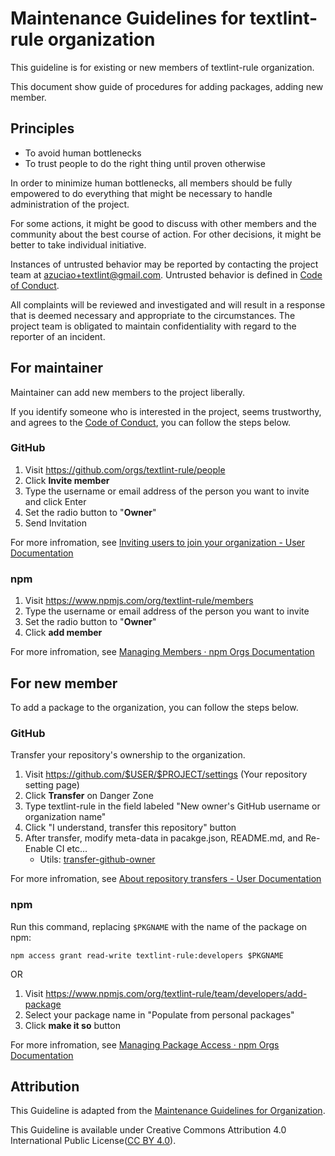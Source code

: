 # Maintenance Guidelines for textlint-rule organization

This guideline is for existing or new members of textlint-rule organization.

This document show guide of procedures for adding packages, adding new member.

## Principles

- To avoid human bottlenecks
- To trust people to do the right thing until proven otherwise

In order to minimize human bottlenecks, all members should be fully empowered to do everything that might be necessary to handle administration of the project.

For some actions, it might be good to discuss with other members and the community about the best course of action.
For other decisions, it might be better to take individual initiative.

Instances of untrusted behavior may be reported by contacting the project team at azuciao+textlint@gmail.com. 
Untrusted behavior is defined in [Code of Conduct][].

All complaints will be reviewed and investigated and will result in a response that is deemed necessary and appropriate to the circumstances. The project team is obligated to maintain confidentiality with regard to the reporter of an incident.

## For maintainer

Maintainer can add new members to the project liberally.

If you identify someone who is interested in the project, seems trustworthy, and agrees to the [Code of Conduct][], you can follow the steps below.

### GitHub

1. Visit <https://github.com/orgs/textlint-rule/people>
2. Click **Invite member**
3. Type the username or email address of the person you want to invite and click Enter
4. Set the radio button to "**Owner**"
5. Send Invitation

For more infromation, see [Inviting users to join your organization - User Documentation](https://help.github.com/articles/inviting-users-to-join-your-organization/)

### npm

1. Visit <https://www.npmjs.com/org/textlint-rule/members>
2. Type the username or email address of the person you want to invite
3. Set the radio button to "**Owner**"
4. Click **add member**

For more infromation, see [Managing Members · npm Orgs Documentation](https://www.npmjs.com/docs/orgs/managing-members.html)

## For new member

To add a package to the organization, you can follow the steps below.

### GitHub

Transfer your repository's ownership to the organization.

1. Visit <https://github.com/$USER/$PROJECT/settings> (Your repository setting page)
2. Click **Transfer** on Danger Zone
3. Type textlint-rule in the field labeled "New owner's GitHub username or organization name"
4. Click "I understand, transfer this repository" button
5. After transfer, modify meta-data in pacakge.json, README.md, and Re-Enable CI etc...
    - Utils: [transfer-github-owner](https://github.com/azu/transfer-github-owner "transfer-github-owner")


For more infromation, see [About repository transfers - User Documentation](https://help.github.com/articles/about-repository-transfers/)

### npm

Run this command, replacing `$PKGNAME` with the name of the package on npm:

```shell-session
npm access grant read-write textlint-rule:developers $PKGNAME
```

OR

1. Visit <https://www.npmjs.com/org/textlint-rule/team/developers/add-package>
2. Select your package name in "Populate from personal packages"
3. Click **make it so** button

For more infromation, see [Managing Package Access · npm Orgs Documentation](https://www.npmjs.com/docs/orgs/managing-package-access.html)

## Attribution

This Guideline is adapted from the [Maintenance Guidelines for Organization](https://maintenance-guidelines-for-organization.github.io/).

This Guideline is available under Creative Commons Attribution 4.0 International Public License([CC BY 4.0](https://creativecommons.org/licenses/by/4.0/)).

[Code of Conduct]: ./CODE_OF_CONDUCT.md
